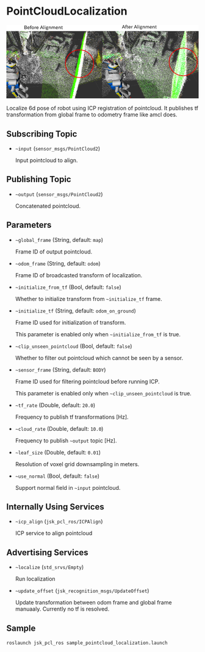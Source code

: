 # PointCloudLocalization
![](images/pointcloud_localization.png)

Localize 6d pose of robot using ICP registration of pointcloud.
It publishes tf transformation from global frame to odometry frame like amcl does.

## Subscribing Topic
* `~input` (`sensor_msgs/PointCloud2`)

  Input pointcloud to align.

## Publishing Topic
* `~output` (`sensor_msgs/PointCloud2`)

  Concatenated pointcloud.

## Parameters
* `~global_frame` (String, default: `map`)

  Frame ID of output pointcloud.

* `~odom_frame` (String, default: `odom`)

  Frame ID of broadcasted transform of localization.

* `~initialize_from_tf` (Bool, default: `false`)

  Whether to initialize transform from `~initialize_tf` frame.

* `~initialize_tf` (String, default: `odom_on_ground`)

  Frame ID used for initialization of transform.

  This parameter is enabled only when `~initialize_from_tf` is true.

* `~clip_unseen_pointcloud` (Bool, default: `false`)

  Whether to filter out pointcloud which cannot be seen by a sensor.

* `~sensor_frame` (String, default: `BODY`)

  Frame ID used for filtering pointcloud before running ICP.

  This parameter is enabled only when `~clip_unseen_pointcloud` is true.

* `~tf_rate` (Double, default: `20.0`)

  Frequency to publish tf transformations [Hz].

* `~cloud_rate` (Double, default: `10.0`)

  Frequency to publish `~output` topic [Hz].

* `~leaf_size` (Double, default: `0.01`)

  Resolution of voxel grid downsampling in meters.

* `~use_normal` (Bool, default: `false`)

  Support normal field in `~input` pointcloud.

## Internally Using Services
* `~icp_align` (`jsk_pcl_ros/ICPAlign`)

  ICP service to align pointcloud

## Advertising Services
* `~localize` (`std_srvs/Empty`)

  Run localization

* `~update_offset` (`jsk_recognition_msgs/UpdateOffset`)

  Update transformation between odom frame and global frame manuaaly.
  Currently no tf is resolved.

## Sample

```bash
roslaunch jsk_pcl_ros sample_pointcloud_localization.launch
```
